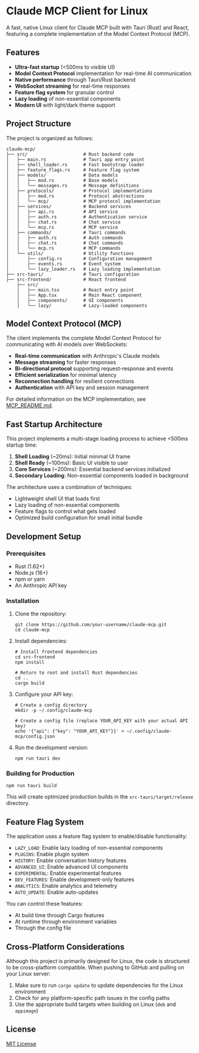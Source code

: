 # Claude MCP Client for Linux

A fast, native Linux client for Claude MCP built with Tauri (Rust) and React, featuring a complete implementation of the Model Context Protocol (MCP).

## Features

- **Ultra-fast startup** (<500ms to visible UI)
- **Model Context Protocol** implementation for real-time AI communication
- **Native performance** through Tauri/Rust backend
- **WebSocket streaming** for real-time responses
- **Feature flag system** for granular control
- **Lazy loading** of non-essential components
- **Modern UI** with light/dark theme support

## Project Structure

The project is organized as follows:

```
claude-mcp/
├── src/                     # Rust backend code
│   ├── main.rs              # Tauri app entry point
│   ├── shell_loader.rs      # Fast bootstrap loader
│   ├── feature_flags.rs     # Feature flag system
│   ├── models/              # Data models
│   │   ├── mod.rs           # Base models
│   │   └── messages.rs      # Message definitions
│   ├── protocols/           # Protocol implementations
│   │   ├── mod.rs           # Protocol abstractions
│   │   └── mcp/             # MCP protocol implementation
│   ├── services/            # Backend services
│   │   ├── api.rs           # API service
│   │   ├── auth.rs          # Authentication service
│   │   ├── chat.rs          # Chat service
│   │   └── mcp.rs           # MCP service
│   ├── commands/            # Tauri commands
│   │   ├── auth.rs          # Auth commands
│   │   ├── chat.rs          # Chat commands
│   │   └── mcp.rs           # MCP commands
│   └── utils/               # Utility functions
│       ├── config.rs        # Configuration management
│       ├── events.rs        # Event system
│       └── lazy_loader.rs   # Lazy loading implementation
├── src-tauri/               # Tauri configuration
├── src-frontend/            # React frontend
    ├── src/
    │   ├── main.tsx         # React entry point
    │   ├── App.tsx          # Main React component
    │   ├── components/      # UI components
    │   └── lazy/            # Lazy-loaded components
```

## Model Context Protocol (MCP)

The client implements the complete Model Context Protocol for communicating with AI models over WebSockets:

- **Real-time communication** with Anthropic's Claude models
- **Message streaming** for faster responses
- **Bi-directional protocol** supporting request-response and events
- **Efficient serialization** for minimal latency
- **Reconnection handling** for resilient connections
- **Authentication** with API key and session management

For detailed information on the MCP implementation, see [MCP_README.md](MCP_README.md).

## Fast Startup Architecture

This project implements a multi-stage loading process to achieve <500ms startup time:

1. **Shell Loading** (~20ms): Initial minimal UI frame
2. **Shell Ready** (~100ms): Basic UI visible to user
3. **Core Services** (~200ms): Essential backend services initialized
4. **Secondary Loading**: Non-essential components loaded in background

The architecture uses a combination of techniques:
- Lightweight shell UI that loads first
- Lazy loading of non-essential components
- Feature flags to control what gets loaded
- Optimized build configuration for small initial bundle

## Development Setup

### Prerequisites

- Rust (1.62+)
- Node.js (16+)
- npm or yarn
- An Anthropic API key

### Installation

1. Clone the repository:
   ```
   git clone https://github.com/your-username/claude-mcp.git
   cd claude-mcp
   ```

2. Install dependencies:
   ```
   # Install frontend dependencies
   cd src-frontend
   npm install
   
   # Return to root and install Rust dependencies
   cd ..
   cargo build
   ```

3. Configure your API key:
   ```
   # Create a config directory
   mkdir -p ~/.config/claude-mcp
   
   # Create a config file (replace YOUR_API_KEY with your actual API key)
   echo '{"api": {"key": "YOUR_API_KEY"}}' > ~/.config/claude-mcp/config.json
   ```

4. Run the development version:
   ```
   npm run tauri dev
   ```

### Building for Production

```
npm run tauri build
```

This will create optimized production builds in the `src-tauri/target/release` directory.

## Feature Flag System

The application uses a feature flag system to enable/disable functionality:

- `LAZY_LOAD`: Enable lazy loading of non-essential components
- `PLUGINS`: Enable plugin system
- `HISTORY`: Enable conversation history features
- `ADVANCED_UI`: Enable advanced UI components
- `EXPERIMENTAL`: Enable experimental features
- `DEV_FEATURES`: Enable development-only features
- `ANALYTICS`: Enable analytics and telemetry
- `AUTO_UPDATE`: Enable auto-updates

You can control these features:
- At build time through Cargo features
- At runtime through environment variables
- Through the config file

## Cross-Platform Considerations

Although this project is primarily designed for Linux, the code is structured to be cross-platform compatible. When pushing to GitHub and pulling on your Linux server:

1. Make sure to run `cargo update` to update dependencies for the Linux environment
2. Check for any platform-specific path issues in the config paths
3. Use the appropriate build targets when building on Linux (`deb` and `appimage`)

## License

[MIT License](LICENSE)
